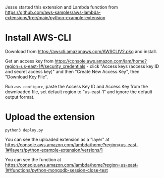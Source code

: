 Jesse started this extension and Lambda function from https://github.com/aws-samples/aws-lambda-extensions/tree/main/python-example-extension

# Install AWS-CLI

Download from https://awscli.amazonaws.com/AWSCLIV2.pkg and install.

Get an access key from https://console.aws.amazon.com/iam/home?region=us-east-1#/security_credentials - click "Access keys (access key ID and secret access key)" and then "Create New Access Key", then "Download Key File".

Run `aws configure`, paste the Access Key ID and Access Key from the downloaded file, set default region to "us-east-1" and ignore the default output format.

# Upload the extension

```
python3 deploy.py
```

You can see the uploaded extension as a "layer" at https://console.aws.amazon.com/lambda/home?region=us-east-1#/layers/python-example-extension/versions/1

You can see the function at https://console.aws.amazon.com/lambda/home?region=us-east-1#/functions/python-mongodb-session-close-test
